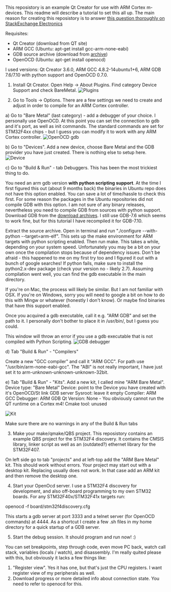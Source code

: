 This reposistory is an example Qt Creator for use with ARM Cortex m-devices. This readme will describe a tutorial to set this all up. 
The main reason for creating this reposistory is to answer [this question thoroughly on StackExchange Electronics](http://electronics.stackexchange.com/questions/212018/creating-a-qt-project-for-an-arm-stm32-microcontroller/212077#212077)

Requisites:

- Qt Creator (download from QT site)
- ARM GCC (Ubuntu: apt-get install gcc-arm-none-eabi)
- GDB source archive (download from [archive](http://ftp.gnu.org/gnu/gdb/))
- OpenOCD (Ubuntu: apt-get install openocd)

I used versions: Qt Creator 3.6.0, ARM GCC 4.8.2-14ubuntu1+6, ARM GDB 7.6/7.10 with python support and OpenOCD 0.7.0.

1) Install Qt Creator. Open Help -> About Plugins. Find category Device Support and check BareMetal.
![Plugins](https://raw.githubusercontent.com/nlhans/qt-baremetal/master/img/plugin.png)

2) Go to Tools -> Options. There are a few settings we need to create and adjust in order to compile for an ARM Cortex controller.

a) Go to "Bare Metal" (last category) - add a debugger of your choice. I personally use OpenOCD. At this point you can set the connection to gdb and it's port, as well as init commands. The standard commands are set for STM32F4xx chips - but I guess you can modify it to work with any ARM Cortex controller.
![OpenOCD gdb](https://raw.githubusercontent.com/nlhans/qt-baremetal/master/img/openocd-gdb.png)

b) Go to "Devices". Add a new device, choose Bare Metal and the GDB provider you have just created. There is nothing else to setup here.
![Device](https://raw.githubusercontent.com/nlhans/qt-baremetal/master/img/device.png)

c) Go to "Build & Run" - tab Debuggers. This has been the most trickiest thing to do.

You need an arm gdb version **with python scripting support**. At the time I first figured this out (about 9 months back) the binaries in Ubuntu repo does not have this option enabled. You can save a lot of time/hassle to check this first.  For some reason the packages in the Ubuntu repositories did not compile GDB with this option. I am not sure of any binary releases, nevertheless you need to compile GDB from sources with python support. 
Download GDB from the [download archives](http://ftp.gnu.org/gnu/gdb/). I still use GDB-7.6 which seems to work fine, but for this tutorial I have recompiled it for GDB-7.10.

Extract the source archive. Open in terminal and run "./configure --with-python --target=arm-elf". This sets up the make environment for ARM targets with python scripting enabled. Then run make. This takes a while, depending on your system speed. Unfortunately you may be a bit on your own once the compilation stops because of dependency issues. Don't be afraid - this happened to me on my first try too and I figured it out with a bunch of google searches!
If python fails, make sure to install the python2.x-dev package (check your version no - likely 2.7). Assuming compilation went well, you can find the gdb executable in the main directory.

If you're on Mac, the process will likely be similar. But I am not familiar with OSX.
If you're on Windows, sorry you will need to google a bit on how to do this with Mingw or whatever (honestly I don't know). Or maybe find binaries that have this support enabled.

Once you acquired a gdb executable, call it e.g. "ARM GDB" and set the path to it. I personally don't bother to place it in /usr/bin/, but I guess you could.

This window will throw an error if you use a gdb executable that is not compiled with Python Scripting.
![GDB debugger](https://raw.githubusercontent.com/nlhans/qt-baremetal/master/img/debugger.png)

d) Tab "Build & Run" - "Compilers"

Create a new "GCC compiler" and call it "ARM GCC". For path use "/usr/bin/arm-none-eabi-gcc". The "ABI" is not really important, I have just set it to arm-unknown-unknown-unknown-32bit.

e) Tab "Build & Run" - "Kits". Add a new kit, I called mine "ARM Bare Metal".
Device type: "Bare Metal"
Device: point to the Device you have created with it's OpenOCD/St link GDB server
Sysroot: leave it empty
Compiler: ARM GCC
Debugger: ARM GDB
Qt Version: None - You obviously cannot run the QT runtime on a Cortex m4!
Cmake tool: unused

![Kit](https://raw.githubusercontent.com/nlhans/qt-baremetal/master/img/kit.png)

Make sure there are no warnings in any of the Build & Run tabs

3) Make your make/qmake/QBS project. This reposistory contains an example QBS project for the STM32F4 discovery. It contains the CMSIS library, linker script as well as an (outdated?) ethernet library for the STM32F407. 

On left side go to tab "projects" and at left-top add the "ARM Bare Metal" kit. This should work without errors.
Your project may start out with a desktop kit. Replacing usually does not work. In that case add an ARM kit and then remove the desktop one.

4) Start your OpenOcd server. I use a STM32F4 discovery for development, and also off-board programming to my own STM32 boards. For any STM32F40x/STM32F41x targets run:

openocd -f board/stm32f4discovery.cfg

This starts a gdb server at port 3333 and a telnet server (for OpenOCD commands) at 4444. As a shortcut I create a few .sh files in my home directory for a quick startup of a GDB server.

5) Start the debug session. It should program and run now! :)

You can set breakpoints, step through code, even move PC back, watch call stack, variables (locals / watch), and disassembly. I'm really quited please with this, but obviously it lacks a few things like:

1) "Register view". Yes it has one, but that's just the CPU registers. I want register view of my peripherals as well.
2) Download progress or more detailed info about connection state. You need to refer to openocd for this.
